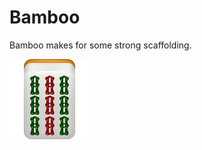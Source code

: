 Bamboo
======

Bamboo makes for some strong scaffolding.

<img src="https://github.com/EmmanuelOga/bamboo/raw/master/media/bamboo.png" alt="Bamboo" title="Bamboo" />
